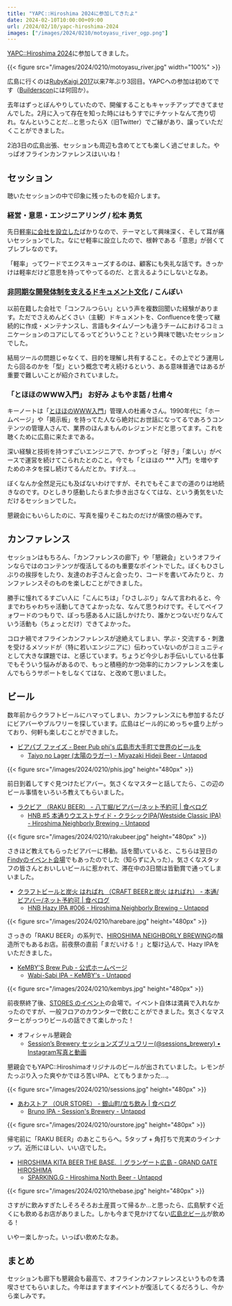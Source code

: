 ```yaml
---
title: "YAPC::Hiroshima 2024に参加してきたよ"
date: 2024-02-10T10:00:00+09:00
url: /2024/02/10/yapc-hiroshima-2024
images: ["/images/2024/0210/motoyasu_river_ogp.png"]
---
```


[YAPC::Hiroshima 2024](https://yapcjapan.org/2024hiroshima/)に参加してきました。

{{< figure src="/images/2024/0210/motoyasu_river.jpg" width="100%" >}}

広島に行くのは[RubyKaigi 2017](https://rubykaigi.org/2017/)以来7年ぶり3回目。YAPCへの参加は初めてです（[Builderscon](https://builderscon.io/)には何回か）。

去年はずっとぼんやりしていたので、開催することもキャッチアップできてませんでした。2月に入って存在を知った時にはもうすでにチケットなんて売り切れ。なんということだ…と思ったらX（旧Twitter）でご縁があり、譲っていただくことができました。

2泊3日の広島出張、セッションも周辺も含めてとても楽しく過ごせました。やっぱオフラインカンファレンスはいいね！

<!--more-->

## セッション

聴いたセッションの中で印象に残ったものを紹介します。

### 経営・意思・エンジニアリング / 松本 勇気

<script defer class="speakerdeck-embed" data-id="a0c9a6d02aa244eeb5bfa0c0b28cb2e1" data-ratio="1.7772511848341233" src="//speakerdeck.com/assets/embed.js"></script>

先日[軽率に会社を設立した](https://kwappa.net/blog/20240206/founding_a_company_carelessly/)ばかりなので、テーマとして興味深く、そして耳が痛いセッションでした。なにせ軽率に設立したので、根幹である「意思」が弱くてブレブレなのです。

「軽率」ってワードでエクスキューズするのは、顧客にも失礼な話です。きっかけは軽率だけど意思を持ってやってるのだ、と言えるようにしないとなあ。

### [非同期な開発体制を支えるドキュメント文化](https://fortee.jp/yapc-hiroshima-2024/proposal/3a2b001c-83dd-48a9-a9c2-90c13d1185d0) / こんぼい

<script defer class="speakerdeck-embed" data-id="6fdaee4dd7e14f36b41bfc3d04396cf0" data-ratio="1.7772511848341233" src="//speakerdeck.com/assets/embed.js"></script>

以前在籍した会社で「コンフルつらい」という声を複数回聞いた経験があります。ただでさえめんどくさい（主観）ドキュメントを、Confluenceを使って継続的に作成・メンテナンスし、言語もタイムゾーンも違うチームにおけるコミュニケーションのコアにしてるってどういうこと？という興味で聴いたセッションでした。

結局ツールの問題じゃなくて、目的を理解し共有すること。その上でどう運用したら回るのかを「型」という概念で考え続けるという、ある意味普通ではあるが重要で難しいことが紹介されていました。

### 「とほほのWWW入門」 お好み よもやま話 / 杜甫々

キーノートは「[とほほのWWW入門](https://www.tohoho-web.com/)」管理人の杜甫々さん。1990年代に「ホームページ」や「掲示板」を持ってた人なら絶対にお世話になってるであろうコンテンツの管理人さんで、業界のほんまもんのレジェンドだと思ってます。これを聴くために広島に来たまである。

深い経験と技術を持つすごいエンジニアで、かつずっと「好き」「楽しい」がベースで運営を続けてこられたとのこと。今でも「とほほの *** 入門」を増やすためのネタを探し続けてるんだとか。すげえ…。

ぼくなんか全然足元にも及ばないわけですが、それでもそこまでの道のりは地続きなのです。ひとしきり感動したらまた歩き出さなくてはな、という勇気をいただけるセッションでした。

懇親会にもいらしたのに、写真を撮りそこねたのだけが痛恨の極みです。

## カンファレンス

セッションはもちろん、「カンファレンスの廊下」や「懇親会」というオフラインならではのコンテンツが復活してるのも重要なポイントでした。ぼくもひさしぶりの挨拶をしたり、友達のお子さんと会ったり、コードを書いてみたりと、カンファレンスそのものを楽しむことができました。

勝手に憧れてるすごい人に「こんにちは」「ひさしぶり」なんて言われると、今までわちゃわちゃ活動してきてよかったな、なんて思うわけです。そしてペイフォワードのつもりで、ぼっち感ある人に話しかけたり、誰かとつないだりなんていう活動も（ちょっとだけ）できてよかった。

コロナ禍でオフラインカンファレンスが途絶えてしまい、学ぶ・交流する・刺激を受けるメソッドが（特に若いエンジニアに）伝わっていないのがコミュニティとして大きな課題では、と感じています。ちょうど今少しお手伝いしている仕事でもそういう悩みがあるので、もっと積極的かつ効率的にカンファレンスを楽しんでもらうサポートをしなくてはな、と改めて思いました。

## ビール

数年前からクラフトビールにハマってしまい、カンファレンスにも参加するたびにビアバーやブルワリーを探しています。広島はビール的にめっちゃ盛り上がっており、何軒も楽しむことができました。

- [ビアパブ ファイズ - Beer Pub phi's 広島市大手町で世界のビールを](https://www.beerpub-phis.com/)
  - [Taiyo no Lager (太陽のラガー) - Miyazaki Hideji Beer - Untappd](https://untappd.com/b/miyazaki-hideji-beer-co-ltd-taiyo-no-lager/99870)

{{< figure src="/images/2024/0210/phis.jpg" height="480px" >}}

前日到着してすぐ見つけたビアバー。気さくなマスターと話してたら、この辺のビール事情をいろいろ教えてもらいました。

- [ラクビア （RAKU BEER） - 八丁堀/ビアバー/ネット予約可 | 食べログ](https://tabelog.com/hiroshima/A3401/A340114/34014816/)
  - [HNB #5 本通りウエストサイド・クラシックIPA(Westside Classic IPA) - Hiroshima Neighborly Brewing - Untappd](https://untappd.com/b/hiroshima-neighborly-brewing-hnb-5-ipa-westside-classic-ipa/3995739)

{{< figure src="/images/2024/0210/rakubeer.jpg" height="480px" >}}

さきほど教えてもらったビアバーに移動。話を聞いていると、こちらは翌日の[Findyのイベント会場](https://findy.connpass.com/event/307549/)でもあったのでした（知らずに入った）。気さくなスタッフの皆さんとおいしいビールに惹かれて、滞在中の3日間は皆勤賞で通ってしまいました。

- [クラフトビールと炭火 はればれ （CRAFT BEERと炭火 はればれ） - 本通/ビアバー/ネット予約可 | 食べログ](https://tabelog.com/hiroshima/A3401/A340111/34027287/)
  - [HNB Hazy IPA #006 - Hiroshima Neighborly Brewing - Untappd](https://untappd.com/b/hiroshima-neighborly-brewing-hnb-hazy-ipa-006/5688019)

{{< figure src="/images/2024/0210/harebare.jpg" height="480px" >}}

さっきの「RAKU BEER」の系列で、[HIROSHIMA NEIGHBORLY BREWING](https://hnb.beer/)の醸造所でもあるお店。前夜祭の直前「まだいける！」と駆け込んで、Hazy IPAをいただきました。

- [KeMBY'S Brew Pub - 公式ホームページ](https://www.kembysbrewpub.com/jp/)
  - [Wabi-Sabi IPA - KeMBY's - Untappd](https://untappd.com/b/kemby-s-wabi-sabi-ipa/2827463)

{{< figure src="/images/2024/0210/kembys.jpg" height="480px" >}}

前夜祭終了後、[STORES のイベント](https://hey.connpass.com/event/308015/)の会場で。イベント自体は満員で入れなかったのですが、一般フロアのカウンターで飲むことができました。気さくなマスターとがっつりビールの話できて楽しかった！

- オフィシャル懇親会
  - [Session’s Brewery セッションズブリュワリー(@sessions_brewery) • Instagram写真と動画](https://www.instagram.com/sessions_brewery/)

懇親会でもYAPC::Hiroshimaオリジナルのビールが出されていました。レモンがたっぷり入った爽やかでほろ苦いIPA、とてもうまかった…。

{{< figure src="/images/2024/0210/sessions.jpg" height="480px" >}}

- [あわストア （OUR STORE） - 銀山町/立ち飲み | 食べログ](https://tabelog.com/hiroshima/A3401/A340108/34028993/)
  - [Bruno IPA - Session's Brewery - Untappd](https://untappd.com/b/session-s-brewery-bruno-ipa/4600234)

{{< figure src="/images/2024/0210/ourstore.jpg" height="480px" >}}

帰宅前に「RAKU BEER」のあとこちらへ。5タップ + 角打ちで充実のラインナップ。近所にほしい、いい店でした。

- [HIROSHIMA KITA BEER THE BASE. ｜グランゲート広島 - GRAND GATE HIROSHIMA](https://grandgate-h.com/shop04/)
  - [SPARKING.G - Hiroshima North Beer - Untappd](https://untappd.com/b/hiroshima-north-beer-sparking-g/4859593)

{{< figure src="/images/2024/0210/thebase.jpg" height="480px" >}}

さすがに飲みすぎたしそろそろお土産買って帰るか…と思ったら、広島駅すぐ近くにも飲めるお店がありました。しかも今まで見かけてない[広島北ビール](https://hiroshimakita-beer.com/)が飲める！

いやー楽しかった。いっぱい飲めたなあ。

## まとめ

セッションも廊下も懇親会も最高で、オフラインカンファレンスというものを満喫させてもらいました。今年はますますイベントが復活してくるだろうし、今から楽しみです。
